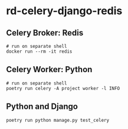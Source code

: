# rd-celery-django-redis

## Celery Broker: Redis

```shell
# run on separate shell
docker run --rm -it redis
```

## Celery Worker: Python

```shell
# run on separate shell
poetry run celery -A project worker -l INFO
```

## Python and Django

```shell
poetry run python manage.py test_celery
```